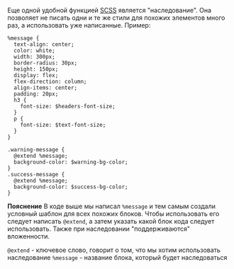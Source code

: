Еще одной удобной функцией [SCSS](SCSS) является "наследование". Она позволяет не писать одни и те же стили для похожих элементов много раз, а использовать уже написанные. Пример:
```
%message {
  text-align: center;
  color: white;
  width: 300px;
  border-radius: 30px;
  height: 150px;
  display: flex;
  flex-direction: column;
  align-items: center;
  padding: 20px;
  h3 {
    font-size: $headers-font-size;
  }
  p {
    font-size: $text-font-size;
  }
}

.warning-message {
  @extend %message;
  background-color: $warning-bg-color;
}
.success-message {
  @extend %message;
  background-color: $success-bg-color;
}
```

**Пояснение**
В коде выше мы написал `%message` и тем самым создали условный шаблон для всех похожих блоков. Чтобы использовать его следует написать `@extend`, а затем указать какой блок кода следует использовать. Также при наследовании "поддерживаются" вложенности.

`@extend` - ключевое слово, говорит о том, что мы хотим использовать наследование
`%message` - название блока, который будет наследоваться